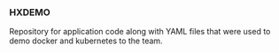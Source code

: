 ### HXDEMO

Repository for application code along with YAML files that were used to demo docker and kubernetes to the team.
